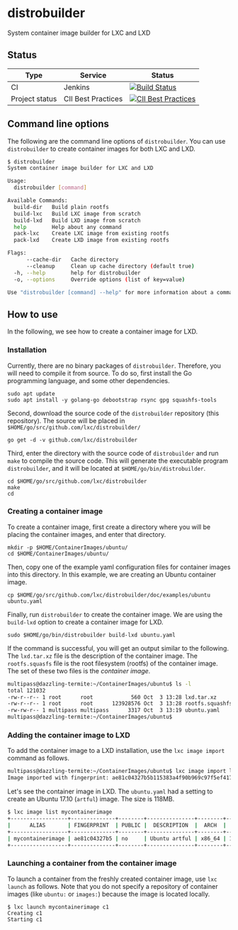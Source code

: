 # distrobuilder
System container image builder for LXC and LXD

## Status
Type            | Service               | Status
---             | ---                   | ---
CI              | Jenkins               | [![Build Status](https://travis-ci.org/lxc/distrobuilder.svg?branch=master)](https://travis-ci.org/lxc/distrobuilder)
Project status  | CII Best Practices    | [![CII Best Practices](https://bestpractices.coreinfrastructure.org/projects/1728/badge)](https://bestpractices.coreinfrastructure.org/projects/1728)


## Command line options

The following are the command line options of `distrobuilder`. You can use `distrobuilder` to create container images for both LXC and LXD.

```bash
$ distrobuilder
System container image builder for LXC and LXD

Usage:
  distrobuilder [command]

Available Commands:
  build-dir   Build plain rootfs
  build-lxc   Build LXC image from scratch
  build-lxd   Build LXD image from scratch
  help        Help about any command
  pack-lxc    Create LXC image from existing rootfs
  pack-lxd    Create LXD image from existing rootfs

Flags:
      --cache-dir   Cache directory
      --cleanup     Clean up cache directory (default true)
  -h, --help        help for distrobuilder
  -o, --options     Override options (list of key=value)

Use "distrobuilder [command] --help" for more information about a command.
```

## How to use

In the following, we see how to create a container image for LXD.

### Installation

Currently, there are no binary packages of `distrobuilder`. Therefore, you will need to compile it from source.
To do so, first install the Go programming language, and some other dependencies.

```
sudo apt update
sudo apt install -y golang-go debootstrap rsync gpg squashfs-tools
```

Second, download the source code of the `distrobuilder` repository (this repository). The source will be placed in `$HOME/go/src/github.com/lxc/distrobuilder/`

```
go get -d -v github.com/lxc/distrobuilder
```

Third, enter the directory with the source code of `distrobuilder` and run `make` to compile the source code. This will generate the executable program `distrobuilder`, and it will be located at `$HOME/go/bin/distrobuilder`.

```
cd $HOME/go/src/github.com/lxc/distrobuilder
make
cd
```

### Creating a container image

To create a container image, first create a directory where you will be placing the container images, and enter that directory.

```
mkdir -p $HOME/ContainerImages/ubuntu/
cd $HOME/ContainerImages/ubuntu/
```

Then, copy one of the example yaml configuration files for container images into this directory. In this example, we are creating an Ubuntu container image.

```
cp $HOME/go/src/github.com/lxc/distrobuilder/doc/examples/ubuntu ubuntu.yaml
```

Finally, run `distrobuilder` to create the container image. We are using the `build-lxd` option to create a container image for LXD.

```
sudo $HOME/go/bin/distrobuilder build-lxd ubuntu.yaml
```

If the command is successful, you will get an output similar to the following. The `lxd.tar.xz` file is the description of the container image. The `rootfs.squasfs` file is the root filesystem (rootfs) of the container image. The set of these two files is the _container image_.

```bash
multipass@dazzling-termite:~/ContainerImages/ubuntu$ ls -l
total 121032
-rw-r--r-- 1 root      root            560 Oct  3 13:28 lxd.tar.xz
-rw-r--r-- 1 root      root      123928576 Oct  3 13:28 rootfs.squashfs
-rw-rw-r-- 1 multipass multipass      3317 Oct  3 13:19 ubuntu.yaml
multipass@dazzling-termite:~/ContainerImages/ubuntu$
```

### Adding the container image to LXD

To add the container image to a LXD installation, use the `lxc image import` command as follows.

```bash
multipass@dazzling-termite:~/ContainerImages/ubuntu$ lxc image import lxd.tar.xz rootfs.squashfs --alias mycontainerimage
Image imported with fingerprint: ae81c04327b5b115383a4f90b969c97f5ef417e02d4210d40cbb17a038729a27
```

Let's see the container image in LXD. The `ubuntu.yaml` had a setting to create an Ubuntu 17.10 (`artful`) image. The size is 118MB.

```bash
$ lxc image list mycontainerimage
+------------------+--------------+--------+---------------+--------+----------+------------------------------+
|      ALIAS       | FINGERPRINT  | PUBLIC |  DESCRIPTION  |  ARCH  |   SIZE   |         UPLOAD DATE          |
+------------------+--------------+--------+---------------+--------+----------+------------------------------+
| mycontainerimage | ae81c04327b5 | no     | Ubuntu artful | x86_64 | 118.19MB | Oct 3, 2018 at 12:09pm (UTC) |
+------------------+--------------+--------+---------------+--------+----------+------------------------------+
```

### Launching a container from the container image

To launch a container from the freshly created container image, use `lxc launch` as follows. Note that you do not specify a repository of container images (like `ubuntu:` or `images:`) because the image is located locally.

```
$ lxc launch mycontainerimage c1
Creating c1
Starting c1
```
